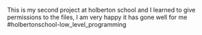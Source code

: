 This is my second project at holberton school and I learned to give permissions to the files, I am very happy it has gone well for me #holbertonschool-low_level_programming

